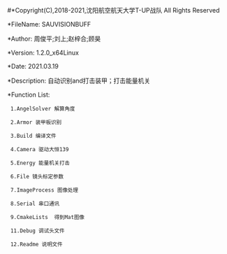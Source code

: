 #*Copyright(C),2018-2021,沈阳航空航天大学T-UP战队 All Rights Reserved
  
  *FileName:  SAUVISIONBUFF
  
  *Author:  周俊平;刘上;赵梓合;顾昊
  
  
  *Version: 1.2.0_x64Linux
  
  *Date:  2021.03.19
  
  *Description: 自动识别and打击装甲；打击能量机关
  
  *Function List:
     
     1.AngelSolver 解算角度
     
     2.Armor 装甲板识别
     
     3.Build 编译文件
     
     4.Camera 驱动大恒139
     
     5.Energy 能量机关打击
     
     6.File 镜头标定参数
     
     7.ImageProcess 图像处理
     
     8.Serial 串口通讯
     
     9.CmakeLists  得到Mat图像
     
     11.Debug 调试头文件
     
     12.Readme 说明文件
